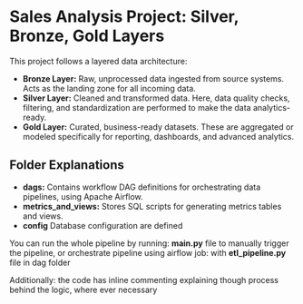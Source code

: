 # Sales Analysis Project: Silver, Bronze, Gold Layers

This project follows a layered data architecture:

- **Bronze Layer:** Raw, unprocessed data ingested from source systems. Acts as the landing zone for all incoming data.
- **Silver Layer:** Cleaned and transformed data. Here, data quality checks, filtering, and standardization are performed to make the data analytics-ready.
- **Gold Layer:** Curated, business-ready datasets. These are aggregated or modeled specifically for reporting, dashboards, and advanced analytics.

## Folder Explanations

- **dags:** Contains workflow  DAG definitions for orchestrating data pipelines,  using  Apache Airflow.
- **metrics_and_views:** Stores SQL scripts for generating metrics tables and views.
- **config** Database configuration are defined

 You can run the whole pipeline by running: **main.py** file to manually trigger the pipeline, or orchestrate pipeline using airflow job: with **etl_pipeline.py** file in dag folder

 Additionally: the code has inline commenting explaining though process behind the logic, where ever necessary
